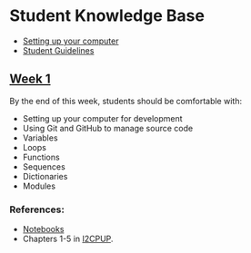# Student Knowledge Base

- [Setting up your computer](mac-setup.md)
- [Student Guidelines](student-guidelines/)

## [Week 1](w1/README.md)

By the end of this week, students should be comfortable with:

- Setting up your computer for development
- Using Git and GitHub to manage source code
- Variables
- Loops
- Functions
- Sequences
- Dictionaries
- Modules

### References:

- [Notebooks](w1/notebooks)
- Chapters 1-5 in [I2CPUP][].

[i2cpup]: https://mitpress.mit.edu/books/introduction-computation-and-programming-using-python-second-edition
